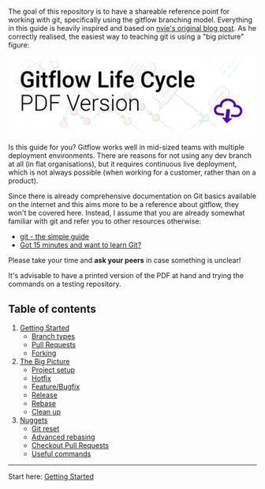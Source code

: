 The goal of this repository is to have a shareable reference point for working with git, specifically using the gitflow branching model. Everything in this guide is heavily inspired and based on [nvie's original blog post](http://nvie.com/posts/a-successful-git-branching-model/). As he correctly realised, the easiest way to teaching git is using a "big picture" figure:

<a href="https://github.com/eschmar/gitflow/blob/master/gitflow.pdf">
    <img width="580" src="https://github.com/eschmar/gitflow/raw/master/img/pdf-link.png" alt="Gitflow Life Cycle PDF Version">
</a>

Is this guide for you? Gitflow works well in mid-sized teams with multiple deployment environments. There are reasons for not using any dev branch at all (in flat organisations), but it requires continuous live deployment, which is not always possible (when working for a customer, rather than on a product).

Since there is already comprehensive documentation on Git basics available on the internet and this aims more to be a reference about gitflow, they won't be covered here. Instead, I assume that you are already somewhat familiar with git and refer you to other resources otherwise:

* [git - the simple guide](http://rogerdudler.github.io/git-guide/)
* [Got 15 minutes and want to learn Git?](https://try.github.io)

Please take your time and **ask your peers** in case something is unclear! 

It's advisable to have a printed version of the PDF at hand and trying the commands on a testing repository.

## Table of contents
1. [Getting Started](1-getting-started/)
    * [Branch types](1-getting-started/#branch-types)
    * [Pull Requests](1-getting-started/#pull-requests)
    * [Forking](1-getting-started/#forking)
2. [The Big Picture](2-big-picture/)
    * [Project setup](2-big-picture/#project-setup)
    * [Hotfix](2-big-picture/#hotfix)
    * [Feature/Bugfix](2-big-picture/#featurebugfix)
    * [Release](2-big-picture/#release)
    * [Rebase](2-big-picture/#rebase)
    * [Clean up](2-big-picture/#clean-up)
3. [Nuggets](3-nuggets/)
    * [Git reset](3-nuggets/git-reset.md)
    * [Advanced rebasing](3-nuggets/advanced-rebasing.md)
    * [Checkout Pull Requests](3-nuggets/checkout-pull-request.md)
    * [Useful commands](3-nuggets/useful-commands.md)

---

Start here: [Getting Started](1-getting-started/)